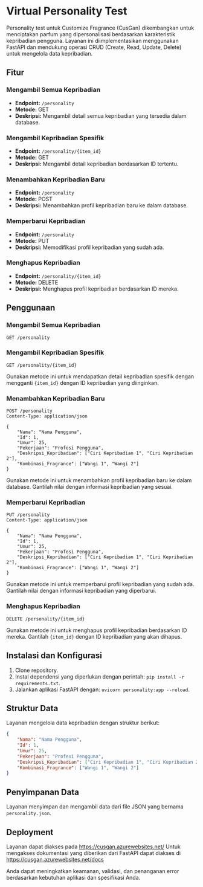 # Virtual Personality Test

Personality test untuk Customize Fragrance (CusGan) dikembangkan untuk menciptakan parfum yang dipersonalisasi berdasarkan karakteristik kepribadian pengguna. Layanan ini diimplementasikan menggunakan FastAPI dan mendukung operasi CRUD (Create, Read, Update, Delete) untuk mengelola data kepribadian.

## Fitur

### Mengambil Semua Kepribadian
- **Endpoint:** `/personality`
- **Metode:** GET
- **Deskripsi:** Mengambil detail semua kepribadian yang tersedia dalam database.

### Mengambil Kepribadian Spesifik
- **Endpoint:** `/personality/{item_id}`
- **Metode:** GET
- **Deskripsi:** Mengambil detail kepribadian berdasarkan ID tertentu.

### Menambahkan Kepribadian Baru
- **Endpoint:** `/personality`
- **Metode:** POST
- **Deskripsi:** Menambahkan profil kepribadian baru ke dalam database.

### Memperbarui Kepribadian
- **Endpoint:** `/personality`
- **Metode:** PUT
- **Deskripsi:** Memodifikasi profil kepribadian yang sudah ada.

### Menghapus Kepribadian
- **Endpoint:** `/personality/{item_id}`
- **Metode:** DELETE
- **Deskripsi:** Menghapus profil kepribadian berdasarkan ID mereka.

## Penggunaan

### Mengambil Semua Kepribadian
```http
GET /personality
```

### Mengambil Kepribadian Spesifik
```http
GET /personality/{item_id}
```
Gunakan metode ini untuk mendapatkan detail kepribadian spesifik dengan mengganti `{item_id}` dengan ID kepribadian yang diinginkan.

### Menambahkan Kepribadian Baru
```http
POST /personality
Content-Type: application/json

{
    "Nama": "Nama Pengguna",
    "Id": 1,
    "Umur": 25,
    "Pekerjaan": "Profesi Pengguna",
    "Deskripsi_Kepribadian": ["Ciri Kepribadian 1", "Ciri Kepribadian 2"],
    "Kombinasi_Fragrance": ["Wangi 1", "Wangi 2"]
}
```
Gunakan metode ini untuk menambahkan profil kepribadian baru ke dalam database. Gantilah nilai dengan informasi kepribadian yang sesuai.

### Memperbarui Kepribadian
```http
PUT /personality
Content-Type: application/json

{
    "Nama": "Nama Pengguna",
    "Id": 1,
    "Umur": 25,
    "Pekerjaan": "Profesi Pengguna",
    "Deskripsi_Kepribadian": ["Ciri Kepribadian 1", "Ciri Kepribadian 2"],
    "Kombinasi_Fragrance": ["Wangi 1", "Wangi 2"]
}
```
Gunakan metode ini untuk memperbarui profil kepribadian yang sudah ada. Gantilah nilai dengan informasi kepribadian yang diperbarui.

### Menghapus Kepribadian
```http
DELETE /personality/{item_id}
```
Gunakan metode ini untuk menghapus profil kepribadian berdasarkan ID mereka. Gantilah `{item_id}` dengan ID kepribadian yang akan dihapus.

## Instalasi dan Konfigurasi

1. Clone repository.
2. Instal dependensi yang diperlukan dengan perintah: `pip install -r requirements.txt`.
3. Jalankan aplikasi FastAPI dengan: `uvicorn personality:app --reload`.

## Struktur Data

Layanan mengelola data kepribadian dengan struktur berikut:
```json
{
    "Nama": "Nama Pengguna",
    "Id": 1,
    "Umur": 25,
    "Pekerjaan": "Profesi Pengguna",
    "Deskripsi_Kepribadian": ["Ciri Kepribadian 1", "Ciri Kepribadian 2"],
    "Kombinasi_Fragrance": ["Wangi 1", "Wangi 2"]
}
```

## Penyimpanan Data

Layanan menyimpan dan mengambil data dari file JSON yang bernama `personality.json`.

## Deployment

Layanan dapat diakses pada https://cusgan.azurewebsites.net/
Untuk mengakses dokumentasi yang diberikan dari FastAPI dapat diakses di https://cusgan.azurewebsites.net/docs

Anda dapat meningkatkan keamanan, validasi, dan penanganan error berdasarkan kebutuhan aplikasi dan spesifikasi Anda.
```